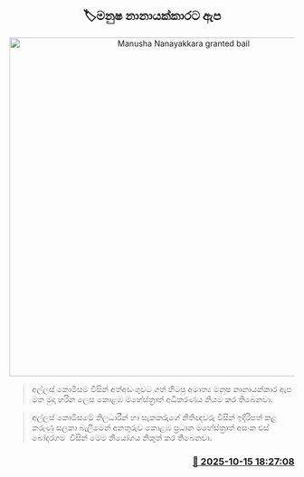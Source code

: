 <p align='center'><b><h2 align='center' title='Manusha Nanayakkara granted bail'>🏷මනුෂ නානායක්කාරට ඇප</h2></b></p>
<p align='center'><img src='https://helakuru.sgp1.cdn.digitaloceanspaces.com/esana/images/lib/manusha-nanayakkara-media.jpg' width='600' alt='Manusha Nanayakkara granted bail'></p>

> අල්ලස් කොමිසම විසින් අත්අඩංගුවට ගත් හිටපු අමාත්‍ය මනුෂ නානායක්කාර ඇප මත මුදා හරින ලෙස කොළඹ මහේස්ත්‍රාත් අධිකරණය නියම කර තිබෙනවා.

> අල්ලස් කොමිසමේ නිලධාරීන් හා සැකකරුගේ නීතිඥවරු විසින් ඉදිරිපත් කළ කරුණු සලකා බැලීමෙන් අනතුරුව කොළඹ ප්‍රධාන මහේස්ත්‍රාත් අසංක එස් බෝදරගම  විසින් මෙම නියෝගය නිකුත් කර තිබෙනවා.



<h3 align='right'><a href='https://www.helakuru.lk/esana/p/114531/'>📅 2025-10-15 18:27:08</a></h3>
